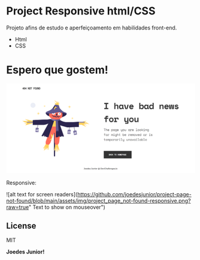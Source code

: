 ﻿# Project Responsive html/CSS

Projeto afins de estudo e aperfeiçoamento em habilidades front-end.

  - Html
  - CSS

# Espero que gostem!

![alt text for screen readers](https://github.com/joedesjunior/project-page-not-found/blob/main/assets/img/project_page_not-found.png?raw=true "Text to show on mouseover")

Responsive:

![alt text for screen readers](https://github.com/joedesjunior/project-page-not-found/blob/main/assets/img/project_page_not-found-responsive.png?raw=true" Text to show on mouseover")

License
----

MIT


**Joedes Junior!**
